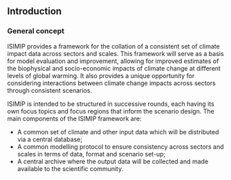Introduction
------------

### General concept

ISIMIP provides a framework for the collation of a consistent set of climate impact data across sectors and scales. This framework will serve as a basis for model evaluation and improvement, allowing for improved estimates of the biophysical and socio-economic impacts of climate change at different levels of global warming. It also provides a unique opportunity for considering interactions between climate change impacts across sectors through consistent scenarios.

ISIMIP is intended to be structured in successive rounds, each having its own focus topics and focus regions that inform the scenario design. The main components of the ISIMIP framework are:

* A common set of climate and other input data which will be distributed via a central database;
* A common modelling protocol to ensure consistency across sectors and scales in terms of data, format and scenario set-up;
* A central archive where the output data will be collected and made available to the scientific community.

